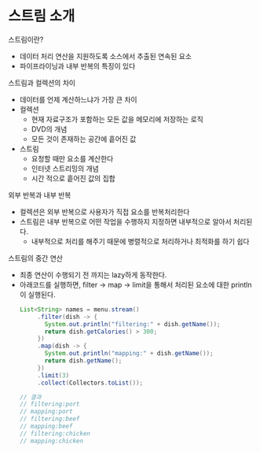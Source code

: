 # 스트림 소개
스트림이란?
- 데이터 처리 연산을 지원하도록 소스에서 추출된 연속된 요소
- 파이프라이닝과 내부 반복의 특징이 있다

스트림과 컬렉션의 차이
- 데이터를 언제 계산하느냐가 가장 큰 차이
- 컬렉션
   - 현재 자료구조가 포함하는 모든 값을 메모리에 저장하는 로직
   - DVD의 개념
   - 모든 것이 존재하는 공간에 흩어진 값
- 스트림
   - 요청할 때만 요소를 계산한다
   - 인터넷 스트리밍의 개념
   - 시간 적으로 흩어진 값의 집합

외부 반복과 내부 반복
- 컬렉션은 외부 반복으로 사용자가 직접 요소를 반복처리한다
- 스트림은 내부 반복으로 어떤 작업을 수행하지 지정하면 내부적으로 알아서 처리된다. 
   - 내부적으로 처리를 해주기 때문에 병렬적으로 처리하거나 최적화를 하기 쉽다

스트림의 중간 연산
- 최종 연산이 수행되기 전 까지는 lazy하게 동작한다. 
- 아래코드를 실행하면, filter -> map -> limit을 통해서 처리된 요소에 대한 println이 실행된다. 
   ```java
   List<String> names = menu.stream()
        .filter(dish -> {
          System.out.println("filtering:" + dish.getName());
          return dish.getCalories() > 300;
        })
        .map(dish -> {
          System.out.println("mapping:" + dish.getName());
          return dish.getName();
        })
        .limit(3)
        .collect(Collectors.toList());

   // 결과
   // filtering:port
   // mapping:port
   // filtering:beef
   // mapping:beef
   // filtering:chicken
   // mapping:chicken
   ```